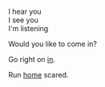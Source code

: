 I hear you  
I see you  
I'm listening  
  
Would you like to come in?

Go right on [in](in-neighbour-house/in-neighbour-house.md).

Run [home](../marshmallow.md) scared.